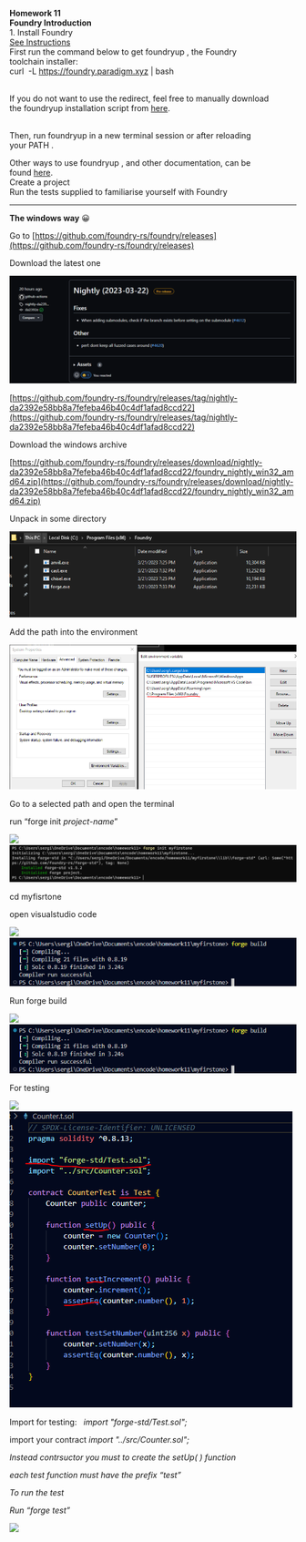 **Homework 11**  
**Foundry Introduction**  
1\. Install Foundry  
[See Instructions](https://github.com/foundry-rs/foundry#installation)  
First run the command below to get foundryup , the Foundry  
toolchain installer:  
curl  -L https://foundry.paradigm.xyz | bash  
 

If you do not want to use the redirect, feel free to manually download  
the foundryup installation script from [here](https://raw.githubusercontent.com/foundry-rs/foundry/master/foundryup/install).  
 

Then, run foundryup in a new terminal session or after reloading  
your PATH .

  
Other ways to use foundryup , and other documentation, can be  
found [here](https://github.com/foundry-rs/foundry/tree/master/foundryup).  
Create a project  
Run the tests supplied to familiarise yourself with Foundry

---

**The windows way** 😀

Go to [https://github.com/foundry-rs/foundry/releases](https://github.com/foundry-rs/foundry/releases)

Download the latest one 


![](https://github.com/sergiotechx/bnbchainzero2hero/blob/main/homework11/1.png)

[https://github.com/foundry-rs/foundry/releases/tag/nightly-da2392e58bb8a7fefeba46b40c4df1afad8ccd22](https://github.com/foundry-rs/foundry/releases/tag/nightly-da2392e58bb8a7fefeba46b40c4df1afad8ccd22)

Download the windows archive

[https://github.com/foundry-rs/foundry/releases/download/nightly-da2392e58bb8a7fefeba46b40c4df1afad8ccd22/foundry_nightly_win32_amd64.zip](https://github.com/foundry-rs/foundry/releases/download/nightly-da2392e58bb8a7fefeba46b40c4df1afad8ccd22/foundry_nightly_win32_amd64.zip)

Unpack in some directory

![](https://github.com/sergiotechx/bnbchainzero2hero/blob/main/homework11/2.png)

Add the path into the environment

![](https://github.com/sergiotechx/bnbchainzero2hero/blob/main/homework11/3.png)

Go to a selected path and open the terminal

run “forge init _project-name_”

![](https://33333.cdn.cke-cs.com/kSW7V9NHUXugvhoQeFaf/images/22d07578bcfaf6179079b4fe197ee01a52668a2380d94478.png)
![](https://github.com/sergiotechx/bnbchainzero2hero/blob/main/homework11/4.png)

cd myfisrtone

open visualstudio code

![](https://33333.cdn.cke-cs.com/kSW7V9NHUXugvhoQeFaf/images/08eab32df9277449f219695e103129f9530cb546d4c8310b.png)
![](https://github.com/sergiotechx/bnbchainzero2hero/blob/main/homework11/5.png)

Run forge build

![](https://33333.cdn.cke-cs.com/kSW7V9NHUXugvhoQeFaf/images/40dbe11306d5e8140e9e5c62b5054bf14d5fb8bcbe3ba41d.png)
![](https://github.com/sergiotechx/bnbchainzero2hero/blob/main/homework11/6.png)

For testing

![](https://33333.cdn.cke-cs.com/kSW7V9NHUXugvhoQeFaf/images/9b814d19475dbdd0cf3aff32e63c2c347efeecf0a6840d56.png)
![](https://github.com/sergiotechx/bnbchainzero2hero/blob/main/homework11/7.png)

Import for testing:   _import "forge-std/Test.sol";_

import your contract _import "../src/Counter.sol";_

_Instead contrsuctor you must to create the setUp( ) function_

_each test function must have the prefix “test”_

_To run the test_

_Run “forge test”_

![](https://33333.cdn.cke-cs.com/kSW7V9NHUXugvhoQeFaf/images/0a851c033d64cefaebf73c5fbf2462fae657bfd181a07099.png)
